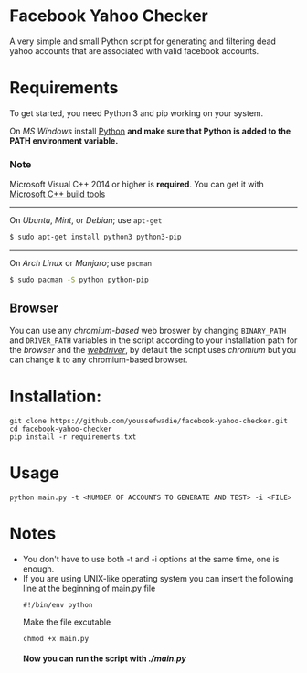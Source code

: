 # Facebook Yahoo Checker 
A very simple and small Python script for generating and filtering dead yahoo accounts that are associated with valid facebook accounts.
# Requirements
To get started, you need Python 3 and pip working on your system.

On *MS Windows* install [Python](https://www.python.org/downloads/windows) **and make sure that Python is added to the PATH environment variable.**
### Note
Microsoft Visual C++ 2014 or higher is **required**. You can get it with [Microsoft C++ build tools](https://visualstudio.microsoft.com/vs/features/cplusplus/)

---
On *Ubuntu*, *Mint*, or *Debian*; use `apt-get`
```bash
$ sudo apt-get install python3 python3-pip
```
---
On *Arch Linux* or *Manjaro*; use `pacman`
```bash
$ sudo pacman -S python python-pip
```

## Browser
You can use any *chromium-based* web broswer by changing `BINARY_PATH`  and `DRIVER_PATH` variables in the script according to your installation path for the *browser* and the [*webdriver*](https://chromedriver.chromium.org/), by default the script uses *chromium* but you can change it to any chromium-based browser.
# Installation:
```
git clone https://github.com/youssefwadie/facebook-yahoo-checker.git
cd facebook-yahoo-checker
pip install -r requirements.txt
```

# Usage
```
python main.py -t <NUMBER OF ACCOUNTS TO GENERATE AND TEST> -i <FILE>
```
# Notes
* You don't have to use both -t and -i options at the same time, one is enough.
* If you are using UNIX-like operating system you can insert the following line at the beginning of main.py file
	```
	#!/bin/env python
	```
	Make the file excutable
	```
	chmod +x main.py
	```
	#### Now you can run the script with *./main.py*
